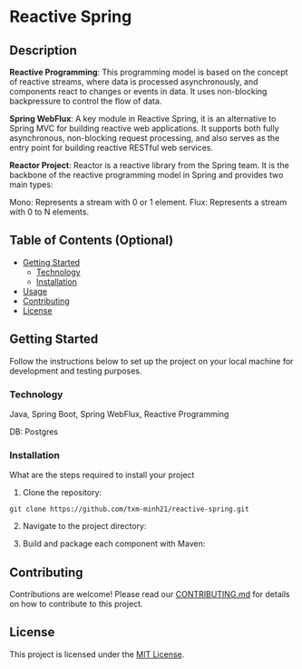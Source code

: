 # Reactive Spring

## Description

<strong>Reactive Programming</strong>: This programming model is based on the concept of reactive streams, where data is processed asynchronously, and components react to changes or events in data. It uses non-blocking backpressure to control the flow of data.

**Spring WebFlux**: A key module in Reactive Spring, it is an alternative to Spring MVC for building reactive web applications. It supports both fully asynchronous, non-blocking request processing, and also serves as the entry point for building reactive RESTful web services.

**Reactor Project**: Reactor is a reactive library from the Spring team. It is the backbone of the reactive programming model in Spring and provides two main types:

Mono<T>: Represents a stream with 0 or 1 element.
Flux<T>: Represents a stream with 0 to N elements.

## Table of Contents (Optional)
 
- [Getting Started](#getting-started)
   - [Technology](#technology)
   - [Installation](#installation)
- [Usage](#usage)
- [Contributing](#contributing)
- [License](#license)

## Getting Started

Follow the instructions below to set up the project on your local machine for development and testing purposes.

### Technology

Java, Spring Boot, Spring WebFlux, Reactive Programming 

DB: Postgres

### Installation

What are the steps required to install your project

1. Clone the repository:

```
git clone https://github.com/txm-minh21/reactive-spring.git
```

2. Navigate to the project directory:
   
3. Build and package each component with Maven:

## Contributing

Contributions are welcome! Please read our [CONTRIBUTING.md](CONTRIBUTING.md) for details on how to contribute to this project.

## License

This project is licensed under the [MIT License](LICENSE).

 
